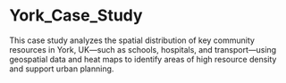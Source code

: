 # York_Case_Study
This case study analyzes the spatial distribution of key community resources in York, UK—such as schools, hospitals, and transport—using geospatial data and heat maps to identify areas of high resource density and support urban planning.
